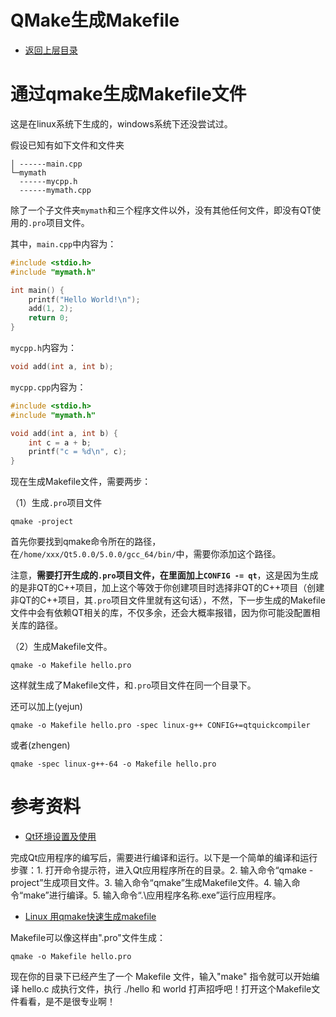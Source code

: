 # QMake生成Makefile

* [返回上层目录](../compiler-principles.md)



# 通过qmake生成Makefile文件

这是在linux系统下生成的，windows系统下还没尝试过。

假设已知有如下文件和文件夹

```
│ ------main.cpp
└─mymath
  ------mycpp.h
  ------mymath.cpp
```

除了一个子文件夹`mymath`和三个程序文件以外，没有其他任何文件，即没有QT使用的`.pro`项目文件。

其中，`main.cpp`中内容为：

```cpp
#include <stdio.h>
#include "mymath.h"

int main() {
	printf("Hello World!\n");
	add(1, 2);
	return 0;
}
```

`mycpp.h`内容为：

```cpp
void add(int a, int b);
```

`mycpp.cpp`内容为：

```cpp
#include <stdio.h>
#include "mymath.h"

void add(int a, int b) {
	int c = a + b;
	printf("c = %d\n", c);
}
```

现在生成Makefile文件，需要两步：

（1）生成`.pro`项目文件

```shell
qmake -project
```

首先你要找到qmake命令所在的路径，在`/home/xxx/Qt5.0.0/5.0.0/gcc_64/bin/`中，需要你添加这个路径。

注意，**需要打开生成的`.pro`项目文件，在里面加上`CONFIG -= qt`**，这是因为生成的是非QT的C++项目，加上这个等效于你创建项目时选择非QT的C++项目（创建非QT的C++项目，其`.pro`项目文件里就有这句话），不然，下一步生成的Makefile文件中会有依赖QT相关的库，不仅多余，还会大概率报错，因为你可能没配置相关库的路径。

（2）生成Makefile文件。

```shell
qmake -o Makefile hello.pro
```

这样就生成了Makefile文件，和`.pro`项目文件在同一个目录下。

还可以加上(yejun)

```
qmake -o Makefile hello.pro -spec linux-g++ CONFIG+=qtquickcompiler
```

或者(zhengen)

```
qmake -spec linux-g++-64 -o Makefile hello.pro
```



# 参考资料

* [Qt环境设置及使用](https://www.95pm.com/index.php/post/130811.html)

完成Qt应用程序的编写后，需要进行编译和运行。以下是一个简单的编译和运行步骤：1. 打开命令提示符，进入Qt应用程序所在的目录。2. 输入命令“qmake -project”生成项目文件。3. 输入命令“qmake”生成Makefile文件。4. 输入命令“make”进行编译。5. 输入命令“.\应用程序名称.exe”运行应用程序。

* [Linux 用qmake快速生成makefile](http://www.taodudu.cc/news/show-369459.html)

Makefile可以像这样由".pro"文件生成：

```shell
qmake -o Makefile hello.pro
```

现在你的目录下已经产生了一个 Makefile 文件，输入"make" 指令就可以开始编译 hello.c 成执行文件，执行 ./hello 和 world 打声招呼吧！打开这个Makefile文件看看，是不是很专业啊！